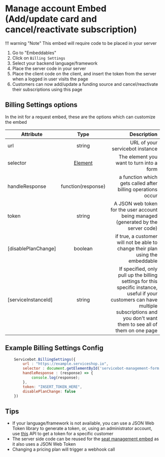 # Manage account Embed (Add/update card and cancel/reactivate subscription)

!!! warning "Note"
    This embed will require code to be placed in your server

1. Go to "Embeddables"
1. Click on `Billing Settings`
1. Select your backend language/framework
1. Place the server code in your server
1. Place the client code on the client, and insert the token from the server when a logged in user visits the page
1. Customers can now add/update a funding source and cancel/reactivate their subscriptions using this page

## Billing Settings options
In the init for a request embed, these are the options which can customize the embed

| Attribute        | Type           | Description  |
| ------------- |:-------------:| -----:|
| url      | string      |   URL of your servicebot instance |
| selector | [Element](https://developer.mozilla.org/en-US/docs/Web/API/Element)|  The element you want to turn into a form |
| handleResponse | function(response) | a function which gets called after billing operations occur |
| token | string | A JSON web token for the user account being managed (generated by the server code) |
| [disablePlanChange] | boolean | if true, a customer will not be able to change their plan using the embeddable |
| [serviceInstanceId] | string | If specified, only pull up the billing settings for this specific instance, useful if your customers can have multiple subscriptions and you don't want them to see all of them on one page |

## Example Billing Settings Config
```javascript
    Servicebot.BillingSettings({
        url : "https://example.serviceshop.io", 
        selector : document.getElementById('servicebot-management-form'),
        handleResponse : (response) => { 
            console.log(response);
        },
        token: "INSERT_TOKEN_HERE",
        disablePlanChange: false
    })
```

## Tips
- If your language/framework is not available, you can use a JSON Web Token library to generate a token, or, using an administrator account, use [this](https://api-docs.servicebot.io/#operation--users--id--token-post) API to get a token for a specific customer
- The server side code can be reused for the [seat management embed](https://docs.servicebot.io/seat-management-embed) as it also uses a JSON Web Token
- Changing a pricing plan will trigger a webhook call
